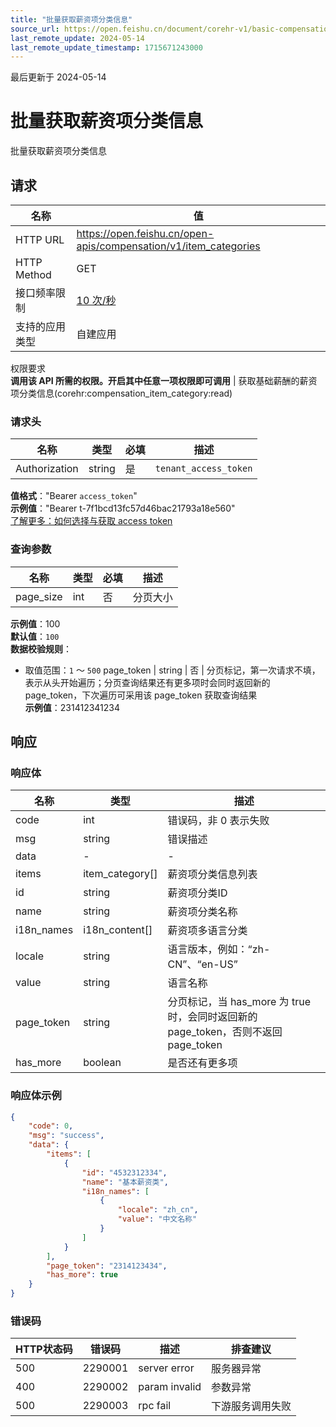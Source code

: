 ```yaml
---
title: "批量获取薪资项分类信息"
source_url: https://open.feishu.cn/document/corehr-v1/basic-compensation/compensation-component-and-metric/list
last_remote_update: 2024-05-14
last_remote_update_timestamp: 1715671243000
---
```

最后更新于 2024-05-14

# 批量获取薪资项分类信息

批量获取薪资项分类信息

## 请求
名称 | 值
---|---
HTTP URL | https://open.feishu.cn/open-apis/compensation/v1/item_categories
HTTP Method | GET
接口频率限制 | [10 次/秒](https://open.feishu.cn/document/ukTMukTMukTM/uUzN04SN3QjL1cDN)
支持的应用类型 | 自建应用
权限要求  
            **调用该 API 所需的权限。开启其中任意一项权限即可调用** | 获取基础薪酬的薪资项分类信息(corehr:compensation_item_category:read)

### 请求头

名称 | 类型 | 必填 | 描述
--- | --- | --- | ---
Authorization | string | 是 | `tenant_access_token`  
**值格式**："Bearer `access_token`"  
**示例值**："Bearer t-7f1bcd13fc57d46bac21793a18e560"  
[了解更多：如何选择与获取 access token](https://open.feishu.cn/document/uAjLw4CM/ugTN1YjL4UTN24CO1UjN/trouble-shooting/how-to-choose-which-type-of-token-to-use)

### 查询参数

名称 | 类型 | 必填 | 描述
--- | --- | --- | ---
page_size | int | 否 | 分页大小  
**示例值**：100  
**默认值**：`100`  
**数据校验规则**：  
- 取值范围：`1` ～ `500`
page_token | string | 否 | 分页标记，第一次请求不填，表示从头开始遍历；分页查询结果还有更多项时会同时返回新的 page_token，下次遍历可采用该 page_token 获取查询结果  
**示例值**：231412341234

## 响应

### 响应体

名称 | 类型 | 描述
--- | --- | ---
code | int | 错误码，非 0 表示失败
msg | string | 错误描述
data | \- | \-
items | item_category\[\] | 薪资项分类信息列表
id | string | 薪资项分类ID
name | string | 薪资项分类名称
i18n_names | i18n_content\[\] | 薪资项多语言分类
locale | string | 语言版本，例如：“zh-CN”、“en-US”
value | string | 语言名称
page_token | string | 分页标记，当 has_more 为 true 时，会同时返回新的 page_token，否则不返回 page_token
has_more | boolean | 是否还有更多项

### 响应体示例
```json
{
    "code": 0,
    "msg": "success",
    "data": {
        "items": [
            {
                "id": "4532312334",
                "name": "基本薪资类",
                "i18n_names": [
                    {
                        "locale": "zh_cn",
                        "value": "中文名称"
                    }
                ]
            }
        ],
        "page_token": "2314123434",
        "has_more": true
    }
}
```

### 错误码

HTTP状态码 | 错误码 | 描述 | 排查建议
--- | --- | --- | ---
500 | 2290001 | server error | 服务器异常
400 | 2290002 | param invalid | 参数异常
500 | 2290003 | rpc fail | 下游服务调用失败
